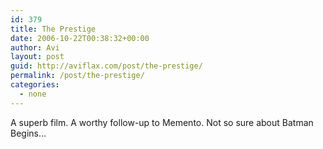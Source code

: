 ```yaml
---
id: 379
title: The Prestige
date: 2006-10-22T00:38:32+00:00
author: Avi
layout: post
guid: http://aviflax.com/post/the-prestige/
permalink: /post/the-prestige/
categories:
  - none
---
```

A superb film. A worthy follow-up to Memento. Not so sure about Batman Begins&#8230;